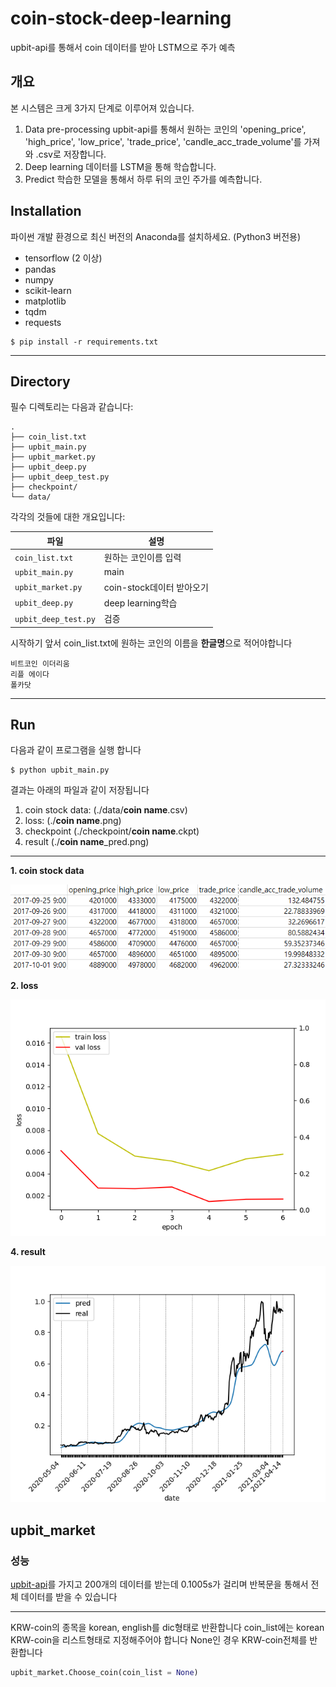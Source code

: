 # coin-stock-deep-learning
upbit-api를 통해서 coin 데이터를 받아 LSTM으로 주가 예측

## 개요
본 시스템은 크게 3가지 단계로 이루어져 있습니다.
1. Data pre-processing
upbit-api를 통해서 원하는 코인의 'opening_price', 'high_price', 'low_price', 'trade_price', 'candle_acc_trade_volume'를 가져와 .csv로 저장합니다.
2. Deep learning
데이터를 LSTM을 통해 학습합니다.
3. Predict
학습한 모델을 통해서 하루 뒤의 코인 주가를 예측합니다.

## Installation
파이썬 개발 환경으로 최신 버전의 Anaconda를 설치하세요. (Python3 버전용)
* tensorflow (2 이상)
* pandas
* numpy
* scikit-learn
* matplotlib
* tqdm
* requests

```
$ pip install -r requirements.txt
```

------------
## Directory
필수 디렉토리는 다음과 같습니다:
```
.
├── coin_list.txt
├── upbit_main.py
├── upbit_market.py
├── upbit_deep.py
├── upbit_deep_test.py
├── checkpoint/
└── data/
```

각각의 것들에 대한 개요입니다:

| 파일 | 설명 |
| -------- | ----------- |
| `coin_list.txt` | 원하는 코인이름 입력 |
| `upbit_main.py` | main |
| `upbit_market.py` | coin-stock데이터 받아오기 |
| `upbit_deep.py` | deep learning학습 |
| `upbit_deep_test.py` | 검증 |

시작하기 앞서 coin_list.txt에 원하는 코인의 이름을 **한글명**으로 적어야합니다
```
비트코인 이더리움
리플 에이다
폴카닷
```

------------
## Run
다음과 같이 프로그램을 실행 합니다
```
$ python upbit_main.py
```

결과는 아래의 파일과 같이 저장됩니다
1. coin stock data: (./data/**coin name**.csv)
2. loss: (./**coin name**.png)
3. checkpoint (./checkpoint/**coin name**.ckpt)
4. result (./**coin name**_pred.png)

------------
**1. coin stock data**

![data](./img/data.png)

**2. loss**

![loss](./img/loss.png)

**4. result**

![result](./img/result.png)


## upbit_market
### 성능
[upbit-api](https://upbit.com/service_center/open_api_guide)를 가지고 200개의 데이터를 받는데 0.1005s가 걸리며 반복문을 통해서 전체 데이터를 받을 수 있습니다

----
KRW-coin의 종목을 korean, english를 dic형태로 반환합니다
coin_list에는 korean KRW-coin을 리스트형태로 지정해주어야 합니다
None인 경우 KRW-coin전체를 반환합니다
```python
upbit_market.Choose_coin(coin_list = None)
```